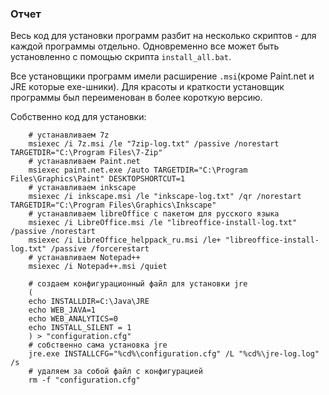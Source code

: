 ### Отчет

Весь код для установки программ разбит на несколько скриптов - для каждой программы отдельно. Одновременно все может быть установленно с помощью скрипта ```install_all.bat```.

Все установщики программ имели расширение ```.msi```(кроме Paint.net и JRE которые exe-шники). Для красоты и краткости установщик программы был переименован в более короткую версию.

Собственно код для установки:

        # устанавливаем 7z
        msiexec /i 7z.msi /le "7zip-log.txt" /passive /norestart TARGETDIR="C:\Program Files\7-Zip"
        # устанавливаем Paint.net
        msiexec paint.net.exe /auto TARGETDIR="C:\Program Files\Graphics\Paint" DESKTOPSHORTCUT=1
        # устанавливаем inkscape
        msiexec /i inkscape.msi /le "inkscape-log.txt" /qr /norestart TARGETDIR="C:\Program Files\Graphics\Inkscape"
        # устанавливаем libreOffice с пакетом для русского языка 
        msiexec /i LibreOffice.msi /le "libreoffice-install-log.txt"  /passive /norestart
        msiexec /i LibreOffice_helppack_ru.msi /le+ "libreoffice-install-log.txt" /passive /forcerestart
        # устанавливаем Notepad++ 
        msiexec /i Notepad++.msi /quiet
        
        # создаем конфигурационный файл для установки jre
        (
        echo INSTALLDIR=C:\Java\JRE
        echo WEB_JAVA=1
        echo WEB_ANALYTICS=0
        echo INSTALL_SILENT = 1
        ) > "configuration.cfg"
        # собственно сама установка jre
        jre.exe INSTALLCFG="%cd%\configuration.cfg" /L "%cd%\jre-log.log" /s
        # удаляем за собой файл с конфигурацией
        rm -f "configuration.cfg"


